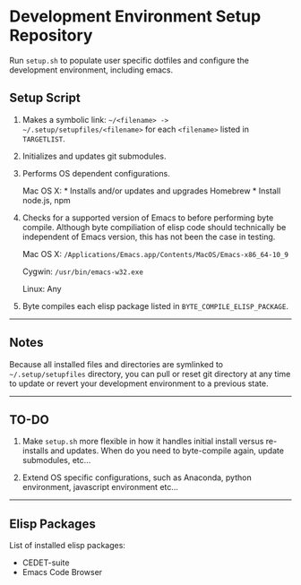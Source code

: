 Development Environment Setup Repository
========================================

Run `setup.sh` to populate user specific dotfiles and configure the
development environment, including emacs.

Setup Script
------------

1. Makes a symbolic link: `~/<filename> ->
   ~/.setup/setupfiles/<filename>` for each `<filename>` listed in
   `TARGETLIST`.

2. Initializes and updates git submodules.

3. Performs OS dependent configurations.

   Mac OS X:
       * Installs and/or updates and upgrades Homebrew
       * Install node.js, npm

4. Checks for a supported version of Emacs to before performing byte
   compile. Although byte compiliation of elisp code should
   technically be independent of Emacs version, this has not been the
   case in testing.

   Mac OS X: `/Applications/Emacs.app/Contents/MacOS/Emacs-x86_64-10_9`

   Cygwin: `/usr/bin/emacs-w32.exe`

   Linux: Any

4. Byte compiles each elisp package listed in
   `BYTE_COMPILE_ELISP_PACKAGE`.

-----
Notes
-----

Because all installed files and directories are symlinked to
`~/.setup/setupfiles` directory, you can pull or reset git directory
at any time to update or revert your development environment to a
previous state.

-----
TO-DO
-----

1. Make `setup.sh` more flexible in how it handles initial install
   versus re-installs and updates. When do you need to byte-compile
   again, update submodules, etc...

2. Extend OS specific configurations, such as Anaconda, python
   environment, javascript environment etc...

--------------------------------
Elisp Packages
--------------------------------

List of installed elisp packages:

* CEDET-suite
* Emacs Code Browser




